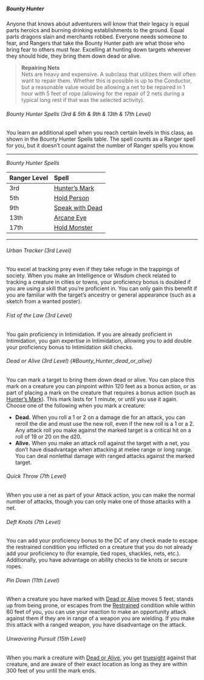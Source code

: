 ##### Bounty Hunter

Anyone that knows about adventurers will know that their legacy is equal parts heroics and burning drinking establishments to the ground. Equal parts dragons slain and merchants robbed. Everyone needs someone to fear, and Rangers that take the Bounty Hunter path are what those who bring fear to others must fear. Excelling at hunting down targets wherever they should hide, they bring them down dead or alive.

> **Repairing Nets**
> \
> Nets are heavy and expensive.
> A subclass that utilizes them will often want to repair them.
> Whether this is possible is up to the Conductor, but a reasonable value would be allowing a net to be repaired in 1 hour with 5 feet of rope (allowing for the repair of 2 nets during a typical long rest if that was the selected activity).

###### Bounty Hunter Spells (3rd & 5th & 9th & 13th & 17th Level)

You learn an additional spell when you reach certain levels in this class, as shown in the Bounty Hunter Spells table.
The spell counts as a Ranger spell for you, but it doesn’t count against the number of Ranger spells you know.

___
<!-- markdownlint-disable-next-line no-emphasis-as-heading -->
_Bounty Hunter Spells_

| Ranger Level | Spell                                               |
|:-------------|:----------------------------------------------------|
|  3rd         | [Hunter’s Mark](#Hunters_Mark_hunters_mark)         |
|  5th         | [Hold Person](#Hold_Person_hold_person)             |
|  9th         | [Speak with Dead](#Speak_with_Dead_speak_with_dead) |
| 13th         | [Arcane Eye](#Arcane_Eye_arcane_eye)                |
| 17th         | [Hold Monster](#Hold_Monster_hold_monster)          |

___

###### Urban Tracker (3rd Level)

You excel at tracking prey even if they take refuge in the trappings of society.
When you make an Intelligence or Wisdom check related to tracking a creature in cities or towns, your proficiency bonus is doubled if you are using a skill that you’re proficient in.
You can only gain this benefit if you are familiar with the target’s ancestry or general appearance (such as a sketch from a wanted poster).

###### Fist of the Law (3rd Level)

You gain proficiency in Intimidation.
If you are already proficient in Intimidation, you gain expertise in Intimidation, allowing you to add double your proficiency bonus to Intimidation skill checks.

###### Dead or Alive (3rd Level) {#Bounty_Hunter_dead_or_alive}

You can mark a target to bring them down dead or alive.
You can place this mark on a creature you can pinpoint within 120 feet as a bonus action, or as part of placing a mark on the creature that requires a bonus action (such as [Hunter’s Mark](#Hunters_Mark_hunters_mark)).
This mark lasts for 1 minute, or until you use it again.
Choose one of the following when you mark a creature:

- **Dead.**
  When you roll a 1 or 2 on a damage die for an attack, you can reroll the die and must use the new roll, even if the new roll is a 1 or a 2.
  Any attack roll you make against the marked target is a critical hit on a roll of 19 or 20 on the d20.
- **Alive.**
  When you make an attack roll against the target with a net, you don’t have disadvantage when attacking at melee range or long range.
  You can deal nonlethal damage with ranged attacks against the marked target.

###### Quick Throw (7th Level)

When you use a net as part of your Attack action, you can make the normal number of attacks, though you can only make one of those attacks with a net.

###### Deft Knots (7th Level)

You can add your proficiency bonus to the DC of any check made to escape the restrained condition you inflicted on a creature that you do not already add your proficiency to (for example, tied ropes, shackles, nets, etc.).
Additionally, you have advantage on ability checks to tie knots or secure ropes.

###### Pin Down (11th Level)

When a creature you have marked with [Dead or Alive](#Bounty_Hunter_dead_or_alive) moves 5 feet, stands up from being prone, or escapes from the [Restrained](#Conditions_restrained) condition while within 60 feet of you, you can use your reaction to make an opportunity attack against them if they are in range of a weapon you are wielding.
If you make this attack with a ranged weapon, you have disadvantage on the attack.

###### Unwavering Pursuit (15th Level)

When you mark a creature with [Dead or Alive](#Bounty_Hunter_dead_or_alive), you get [truesight](#Exploration_Environment_truesight) against that creature, and are aware of their exact location as long as they are within 300 feet of you until the mark ends.
